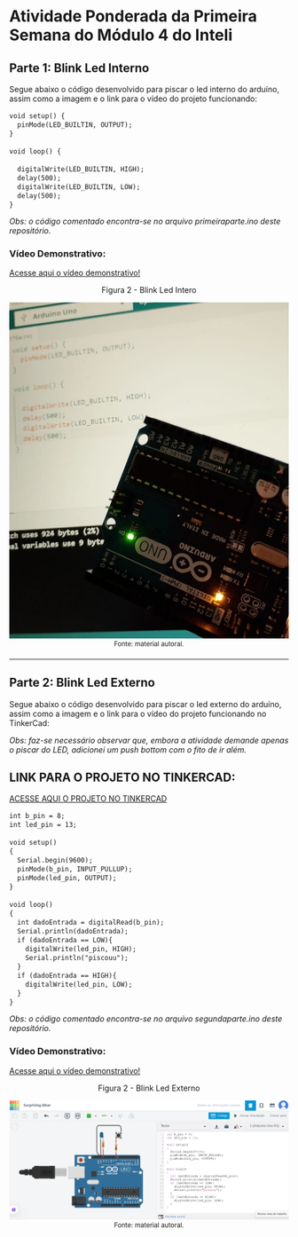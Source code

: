 # Atividade Ponderada da Primeira Semana do Módulo 4 do Inteli

## Parte 1: Blink Led Interno
Segue abaixo o código desenvolvido para piscar o led interno do arduíno, assim como a imagem e o link para o vídeo do projeto funcionando:

```
void setup() {
  pinMode(LED_BUILTIN, OUTPUT);
}

void loop() {

  digitalWrite(LED_BUILTIN, HIGH);
  delay(500); 
  digitalWrite(LED_BUILTIN, LOW);
  delay(500); 
}
```
*Obs: o código comentado encontra-se no arquivo primeiraparte.ino deste repositório.*

### Vídeo Demonstrativo:
[Acesse aqui o vídeo demonstrativo!](https://drive.google.com/file/d/1GIKWm-4iPIYcjyZSOCRo2RSh_9S6yd0y/view?usp=drive_link)

<p align = "center">Figura 2 - Blink Led Intero<p>
<div align = "center">
  <img src = "./assets/ledinterno.jpeg">
 <sup>Fonte: material autoral.</sup>
 </div>

---

## Parte 2: Blink Led Externo

Segue abaixo o código desenvolvido para piscar o led externo do arduíno, assim como a imagem e o link para o vídeo do projeto funcionando no TinkerCad:

*Obs: faz-se necessário observar que, embora a atividade demande apenas o piscar do LED, adicionei um push bottom com o fito de ir além.*

## LINK PARA O PROJETO NO TINKERCAD:
[ACESSE AQUI O PROJETO NO TINKERCAD](https://www.tinkercad.com/things/cuaCJOcanWw-surprising-albar/editel?returnTo=https%3A%2F%2Fwww.tinkercad.com%2Fdashboard&sharecode=QLpwCqPnK-gZ7uQYvxpfGYvrYsjjSbuE6A1-8KJ8Jns)

```
int b_pin = 8;
int led_pin = 13;

void setup()
{
  Serial.begin(9600);
  pinMode(b_pin, INPUT_PULLUP);
  pinMode(led_pin, OUTPUT);
}

void loop()
{
  int dadoEntrada = digitalRead(b_pin);
  Serial.println(dadoEntrada);
  if (dadoEntrada == LOW){
    digitalWrite(led_pin, HIGH);
    Serial.println("piscouu");
  }
  if (dadoEntrada == HIGH){
    digitalWrite(led_pin, LOW);
  }
}
```
*Obs: o código comentado encontra-se no arquivo segundaparte.ino deste repositório.*

### Vídeo Demonstrativo:
[Acesse aqui o vídeo demonstrativo!](https://drive.google.com/file/d/1GIKWm-4iPIYcjyZSOCRo2RSh_9S6yd0y/view?usp=drive_link)

<p align = "center">Figura 2 - Blink Led Externo</p>
<div align = "center">
  <img src = "./assets/tinkercad.png">
 <sup>Fonte: material autoral.</sup>
 </div>


